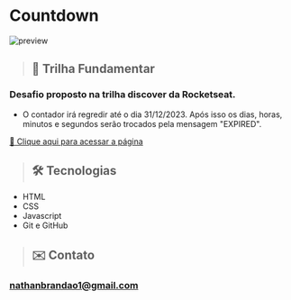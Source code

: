 # Countdown

<img src="preview.gif" alt="preview" >

>## 🚀 Trilha Fundamentar

### Desafio proposto na trilha discover da Rocketseat.

- O contador irá regredir até o dia 31/12/2023. Após isso os dias, horas, minutos e segundos serão trocados pela mensagem "EXPIRED".

[🔗 Clique aqui para acessar a página](https://nathanmarques2001.github.io/Countdown/)

>## 🛠 Tecnologias

- HTML
- CSS
- Javascript
- Git e GitHub

>## ✉️ Contato

### nathanbrandao1@gmail.com
